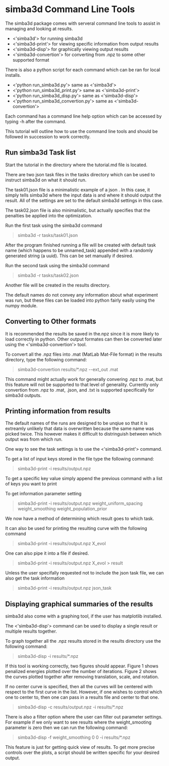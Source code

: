 # simba3d Command Line Tools

The simba3d package comes with serveral command line tools to assist in 
managing and looking at results. 

* <'simba3d'> for running simba3d 
* <'simba3d-print'> for viewing specific information from output results
* <'simba3d-disp'> for graphically viewing output results
* <'simba3d-convertion'> for converting from .npz to some other supported format

There is also a python script for each command which can be ran for local 
installs.

* <'python run_simba3d.py'> same as <'simba3d'>
* <'python run_simba3d_print.py'> same as <'simba3d-print'>
* <'python run_simba3d_disp.py'> same as <'simba3d-disp'>
* <'python run_simba3d_convertion.py'> same as <'simba3d-convertion'>

Each command has a command line help option which can be accessed by typing
-h after the command.

This tutorial will outline how to use the command line tools and should be 
followed in succession to work correctly.

## Run simba3d Task list

Start the tutorial in the directory where the tutorial.md file is located.

There are two json task files in the tasks directory which can be used to 
instruct simba3d on what it should run.

The task01.json file is a minimalistic example of a json . In this case, it 
simply tells simba3d where the input data is and where it should output the 
result. All of the settings are set to the default simba3d settings in this 
case.

The task02.json file is also minimalistic, but actually specifies that the
penalties be applied into the optimization.

Run the first task using the simba3d command
> simba3d -r tasks/task01.json

After the program finished running a file will be created with default task name
(which happens to be unnamed_task) appended with a randomly generated string
(a uuid). This can be set manually if desired.

Run the second task using the simba3d command
> simba3d -r tasks/task02.json

Another file will be created in the results directory.

The default names do not convey any information about what experiment was run,
but these files can be loaded into python fairly easily using the numpy module.

## Converting to Other formats

It is recommended the results be saved in the.npz since it is more likely to 
load correctly in python. Other output formates can then be converted later 
using the <'simba3d-convertion'> tool.

To convert all the .npz files into .mat (MatLab Mat-File format) in the results
directory, type the following command:
> simba3d-convertion results/*.npz --ext_out .mat

This command might actually work for generally convering .npz to .mat, but this
feature will not be supported to that level of generality. Currently only 
convertion from .npz to .mat, .json, and .txt is supported specifically for 
simba3d outputs.

## Printing information from results

The default names of the runs are designed to be unqiue so that it is extreamly 
unlikely that data is overwritten because the same name was picked twice. This
however makes it difficult to distringuish between which output was from which
run.

One way to see the task settings is to use the <'simba3d-print'> command.

To get a list of input keys stored in the file type the following command:
> simba3d-print -i results/output.npz 

To get a specific key value simply append the previous command with a list of
keys you want to print

To get information parameter setting
> simba3d-print -i results/output.npz weight_uniform_spacing weight_smoothing weight_population_prior

We now have a method of determining which result goes to which task.

It can also be used for printing the resulting curve with the following command
>  simba3d-print -i results/output.npz X_evol

One can also pipe it into a file if desired.
>  simba3d-print -i results/output.npz X_evol > result

Unless the user specifally requested not to include the json task file, we can
also get the task information
> simba3d-print -i results/output.npz json_task 

## Displaying graphical summaries of the results

simba3d also come with a graphing tool, if the user has matplotlib installed.

The <'simba3d-disp'> command can be used to display a single result or multiple
results together.

To graph together all the .npz results stored in the results directory use the 
following command:
> simba3d-disp -i results/*.npz

If this tool is working correctly, two figures should appear. Figure 1 shows
penalized energies plotted over the number of iterations. Figure 2 shows the
curves plotted together after removing translation, scale, and rotation.

If no center curve is specified, then all the curves will be centered with 
respect to the first curve in the list. However, if one wishes to control which
one to center to, then one can pass in a results file and center to that one.
> simba3d-disp -c results/output.npz -i results/*.npz

There is also a filter option where the user can filter out parameter settings.
For example if we only want to see results where the weight_smooting parameter 
is zero then we can run the following command:
> simba3d-disp -f weight_smoothing 0 0 -i results/*.npz

This feature is just for getting quick view of results. To get more precise 
controls over the plots, a script should be written specific for your desired
output.
